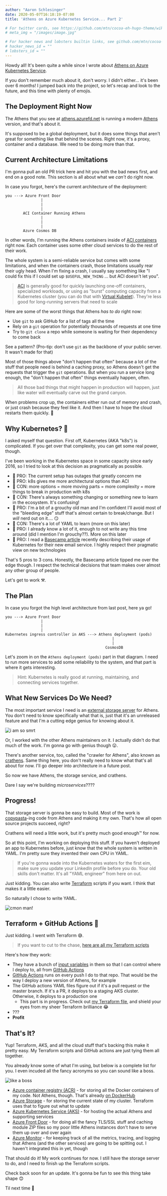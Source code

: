 ```yaml
---
author: "Aaron Schlesinger"
date: 2020-05-07T16:18:19-07:00
title: 'Athens on Azure Kubernetes Service... Part 2'

# For twitter cards, see https://github.com/mtn/cocoa-eh-hugo-theme/wiki/Twitter-cards
# meta_img = "/images/image.jpg"

# For hacker news and lobsters builtin links, see github.com/mtn/cocoa-eh-hugo-theme/wiki/Social-Links
# hacker_news_id = ""
# lobsters_id = ""
---
```


Howdy all! It's been quite a while since I wrote about [Athens on Azure Kubernetes Service](https://arschles.com/blog/athens-on-azure-kubernetes-service/).

If you don't remember much about it, don't worry. I didn't either... it's been over 6 months! I jumped back into the project, so let's recap and look to the future, and this time with plenty of emojis.

## The Deployment Right Now

The Athens that you see at [athens.azurefd.net](https://athens.azurefd.net) is running a modern [Athens](https://github.com/gomods/athens) version, and that's about it.

It's supposed to be a global deployment, but it does some things that aren't great for something like that behind the scenes. Right now, it's a proxy, container and a database. We need to be doing more than that.

## Current Architecture Limitations

I'm gonna pull an old PR trick here and hit you with the bad news first, and end on a good note. This section is all about what we _can't_ do right now.

In case you forgot, here's the current architecture of the deployment: 

```
you ---> Azure Front Door
                |
                |
                |
        ACI Container Running Athens
                |
                |
                |
        Azure Cosmos DB
```

In other words, I'm running the Athens containers inside of [ACI containers](https://azure.microsoft.com/en-us/services/container-instances/) right now. Each container uses some other cloud services to do the rest of their work.

The whole system is a semi-reliable service but comes with some limitations, and when the containers crash, those limitations usually rear their ugly head. When I'm fixing a crash, I usually say something like "I could fix this if I could set up `$USEFUL_NEW_THING` ... but ACI doesn't let you".

>[ACI](https://azure.microsoft.com/en-us/services/container-instances/) is generally good for quickly launching one-off containers, specialized workloads, or using as "burst" computing capacity from a Kubernetes cluster (you can do that with [Virtual Kubelet](https://github.com/virtual-kubelet/virtual-kubelet)). They're less good for long-running servers that need to scale

Here are some of the worst things that Athens _has to do_ right now:

- Use `git` to ask GitHub for a list of tags all the time
- Rely on a `git` operation for potentially thousands of requests at one time
- Try to `git clone` a repo while someone is waiting for their dependency to come back

See a pattern? (Pro-tip: don't use `git` as the backbone of your public server. It wasn't made for that)

Most of those things above "don't happen that often" because a lot of the stuff that people need is behind a caching proxy, so Athens doesn't get the requests that trigger the `git` operations. But when you run a service long enough, the "don't happen that often" things eventually happen, often.

>All those bad things that might happen in production will happen, just like water will eventually carve out the grand canyon.

When problems crop up, the containers either run out of memory and crash, or just crash because they feel like it. And then I have to hope the cloud restarts them quickly. 🤞

## Why Kubernetes? 🤔

I asked myself that question. First off, Kubernetes (AKA "k8s") is complicated. If you get over that complexity, you can get some real power, though.

I've been working in the Kubernetes space in some capacity since early 2016, so I tried to look at this decision as pragmatically as possible.

- 🍏 PRO: The current setup has outages that greatly concern me
- 🍏 PRO: k8s gives me more architectural options than ACI
- 🔴 CON: more options = more moving parts = more complexity = more things to break in production with k8s
- 🔴 CON: There's always something changing or something new to learn in the ecosystem. It's confusing!
- 🍏 PRO: I'm a bit of a grouchy old man and I'm confident I'll avoid most of the "bleeding edge" stuff that's almost certain to break/change. But I _will_ nerd out on it.... 😏
- 🔴 CON: There's a lot of YAML to learn (more on this later)
- 🍏 PRO: I already know a lot of it, enough to not write any this time around (did I mention I'm grouchy??). More on this later
- 🍏 PRO: I read a [Basecamp article](https://m.signalvnoise.com/seamless-branch-deploys-with-kubernetes/) recently describing their usage of Kubernetes for their new email service. I highly respect their pragmatic view on new technologies

That's 5 pros to 3 cons. Honestly, the Basecamp article tipped me over the edge though. I respect the technical decisions that team makes over almost any other group of people.

Let's get to work ⚒.

## The Plan

In case you forgot the high level architecture from last post, here ya go!

```
you ---> Azure Front Door
                |
                |
                |
Kubernetes ingress controller in AKS ---> Athens deployment (pods)
                                                |
                                                |
                                             CosmosDB
```

Let's zoom in on the `Athens deployment (pods)` part in that diagram. I need to run more services to add some reliability to the system, and that part is where it gets interesting.

>Hint: Kubernetes is really good at running, maintaining, and connecting services together.

## What New Services Do We Need?

The most important service I need is an [external storage server](https://github.com/gomods/athens/tree/master/pkg/storage/external) for Athens. You don't need to know specifically what that is, just that it's an unreleased feature and that I'm a cutting edge genius for knowing about it.

![i am so smrt](/images/homer-i-am-so-smrt.jpg)

Or, I worked with the other Athens maintainers on it. I actually didn't do that much of the work. I'm gonna go with genius though 😛.

There's another service, too, called the "crawler for Athens", also known as [crathens](https://github.com/arschles/athens-azure/tree/master/crathens). Same thing here, you don't really need to know what that's all about for now. I'll go deeper into architecture in a future post.

So now we have Athens, the storage service, and crathens. 

Dare I say we're building _microservices_????

## Progress!

That storage server is gonna be easy to build. Most of the work is [copypasta](https://en.wikipedia.org/wiki/Copypasta)-ing code from Athens and making it my own. That's how all open source projects succeed, right?

Crathens will need a little work, but it's pretty much good enough™ for now.

So at this point, I'm working on deploying this stuff. If you haven't deployed an app to Kubernetes before, just know that the whole system is written in YAML. I'm pretty sure they invented their own CPU in YAML.

>If you're gonna wade into the Kubernetes waters for the first eim, make sure you update your LinkedIn profile before you do. Your old skills don't matter. It's all "YAML engineer" from here on out.

Just kidding. You can also write [Terraform](https://www.terraform.io/) scripts if you want. I think that makes it a little easier.

So naturally I chose to write YAML.

![cmon man!](/images/ditka-cmon-man.jpg)

## Terraform + GitHub Actions 🍤

Just kidding. I went with Terraform 😅.

>If you want to cut to the chase, [here are all my Terraform scripts](https://github.com/arschles/athens-azure/tree/tf-azure/tf)

Here's how they work:

- They have a bunch of [input variables](https://www.terraform.io/docs/configuration/variables.html) in them so that I can control where I deploy to, all from [GitHub Actions](https://github.com/features/actions)
- [GitHub Actions](https://github.com/features/actions) runs on every push I do to that repo. That would be the way I deploy a new version of Athens, for example
- The GitHub actions YAML files figure out if it's a pull request or the master branch. If it's a PR, it deploys to a staging AKS cluster. Otherwise, it deploys to a production one
    - This part is in progress. Check out [my Terraform file](https://github.com/arschles/athens-azure/blob/tf-azure/.github/workflows/terraform-pr.yml), and shield your eyes from my sheer Terraform brilliance 😂
- ???
- **Profit**

## That's It?

Yup! Terraform, AKS, and all the cloud stuff that's backing this make it pretty easy. My Terraform scripts and GitHub actions are just tying them all together.

You already know some of what I'm using, but below is a complete list for you. I even incuded all the fancy acronyms so you can sound like a boss.

![like a boss](/images/like-a-boss.jpg)

- [Azure container registry (ACR)](https://azure.microsoft.com/en-us/services/container-registry/) - for storing all the Docker containers of my code. Not Athens, though. That's already [on DockerHub](https://hub.docker.com/r/gomods/athens)
- [Azure Storage](https://azure.microsoft.com/en-us/services/storage/) - for storing the current state of my cluster. Terraform uses that to figure out what to update
- [Azure Kubernetes Service (AKS)](https://docs.microsoft.com/en-us/azure/aks/intro-kubernetes) - for hosting the actual Athens and supporting services
- [Azure Front Door](https://azure.microsoft.com/en-us/services/frontdoor/) - for doing all the fancy TLS/SSL stuff and caching module ZIP files so my poor little Athens instances don't have to serve them up over and over again
- [Azure Monitor](https://azure.microsoft.com/en-us/services/monitor/) - for keeping track of all the metrics, tracing, and logging that Athens (and the other services) are going to be spitting out. I haven't integrated this in yet, though

That should do it! My work continues for now. I still have the storage server to do, and I need to finish up the Terraform scripts.

Check back soon for an update. It's gonna be fun to see this thing take shape 😊

Til next time 👋
